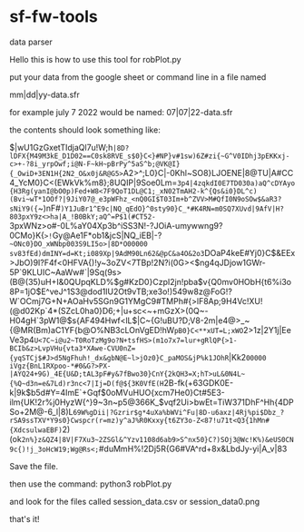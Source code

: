 # sf-fw-tools
data parser


Hello this is how to use this tool for robPlot.py


put your data from the google sheet or command line in a file named

mm|dd|yy-data.sfr

for example july 7 2022 would be named:
07|07|22-data.sfr 

the contents should look something like: 

$|wU1GzGxetTIdjaQl7u!W;h`|8D?lDFX{M49M3kE_D1D02==C0sk8RVE_s$0}C<}#NP}v#1sw)6Z#zi{~G^V0IDhj3pEKKxj-c>+-?8i_yrpOwf;i@N-F~kH~pBrPy^5aS^b;@VK@I}{_OwiD+3EN1H{2N2_O&x0j&R@G5>`A2>^;L0}C|-0Khl~SO8}LJOENE|8@TU|A#CC4_YcM0}C<(EWkVk%m8};8UQIP|9Soe0Lm=`3p4|4zqkdI0E7TD030a)aQ^cDYAyo{H3Rg(yanI@bO0p)Fed+W8<7F9QoT1DL@C1;_xN02TmAH2-k^{Qs&i0}DL^c)(Bvi~wT*1OOf?|9JiY07@_e3pWFhz_<nQ0GI$T03Im+b^ZVV>M#QfI0N9oSOw$&aR3?sNiY9({`~)nF#`)Y1JuBr1^E9c|NQ_qEdO}^0sty90}C_*#K4RN=m0SQ7XUvd|9AfV|H?803pxY9z<>ha|A_!B0BkY;aQ^=P$1(#CT52-`3pxWNz>o#-0L%aY04Xp3b^iSS3N!-?JOiA-umywwng9?0CMo}K{`>!`Gy@Ae1F*ob1&jcS|NQ_iEB|-?`~ONc0}DO_xWNbp003S9LI5o>|8D*O00000
sv83fEd)dmINY=d=Kt;i089Xp|9AdM90Ln62&@pC&a4O&2o3`DOaP4keE#Yj0}C$&EEx>JbO)9I?F4f<0HFVA{)!y~3oZV<7TBp!2N?i(0G><$ng4qJDjow1GWr-5P`9KLUIC~AaWw#`|9Sq(9s>(B@(35)uH+I&0QUpqKLD%$g#KzD0}CzpI2jn!pba$v{Q0mv0HObH{t6%i3o8P=1jO$E^veJ^1S3@dod1IU2Ot9vTB;xe3o!)549w8z@FoG!?W`OCmj7G+N+AOaHv5SGn9G1YMgC9#TMPh#{>lF8Ap;9H4Vc!XU!(@d02Kp`4*(SZcL0ha0}D6;+|u+sc<~+mGzX>(0Q~-H04gH`3pW1@$s{AF494<n22Z>Hwf<lL$|C~{G!uBU?D;V8-2m|e4@>_~{@MR(Bm)aC1YF{b@O%NB3cLOnVgED!hW`pB0}C<**xUT=L;xWO`2>1z|2Y1j|EeVe3p4`U<7C~i@u2~T0RoTzMg9o?N+tsfHS>(m1o7x7=lur+gRlQP{>1-BCIb&z>LvpVHu{vta3*XAwe-CVU0nZ={yqSTCj$#J>d5NgFhuh!_dx&gbN@E~l>jOz0}C_paMOS&jP%k1JOhR`|Kk2`00000
iVgz{BnL1RXpoo-*#0&G?>PX-|AYQ24+9G)_4E{U&D;tAL3pF#y&7fBwo30}CnY{2kQH3=X;hT>uL&0N4L~{%Q~d3n=e&7Ld)r3nc<7|Ij=D(f@${3K0VfE(H`2B-fk(+63GDK0E-k|9k$b5d#Y=4ImE`+Gqf$0oMVuHUO{xcm7He0}Ct#5E3-ilm{UK!2r%j0HyzW{^}9~3n~p5@366K_$vqf2Ui>bwEt=TiW371DhF^Hh{4DPSo+2M@-6_l|8)L`69W%gDii|?Gzrir$g*4uXa%bWVi^Fu|8D-u6axz|4Rj%pi$Dbz_?rSA9ssTXV*Y9s0}Cwspcr(r=mz)y^aJ%R0Kxxy{t6ZY3o-Z<87!u71t<Q3{1hMn#{XdcsulwaEBF)`2)(ok`2n%}z&QZ4|8V|F7Xu3~2ZSGl&^Yzv1108d6ab9>S^nx50}C?)SOj3@Wc!K%)&eUS0CN9c{)!j_3oHcW19;Wg@Rs<;`#duMmH%!2Dj5R{G6#VA^rd+8x&LbdJy-yi|A_v|83


Save the file. 


then use the command:
    python3 robPlot.py

and look for the files called session_data.csv or session_data0.png

that's it!